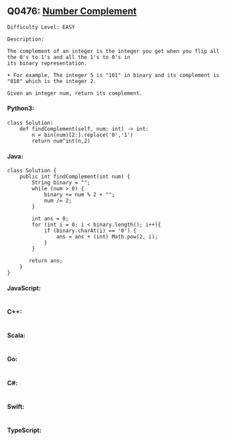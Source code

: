 ## Q0476: [Number Complement](https://leetcode.com/problems/number-complement/)

```
Difficulty Level: EASY
```

```
Description:

The complement of an integer is the integer you get when you flip all the 0's to 1's and all the 1's to 0's in
its binary representation.

• For example, The integer 5 is "101" in binary and its complement is "010" which is the integer 2.

Given an integer num, return its complement.
```

#### Python3:

```
class Solution:
    def findComplement(self, num: int) -> int:
        n = bin(num)[2:].replace('0','1')
        return num^int(n,2)
```

#### Java:

```
class Solution {
    public int findComplement(int num) {
        String binary = "";
        while (num > 0) {
            binary += num % 2 + "";
            num /= 2;
        } 

        int ans = 0;
        for (int i = 0; i < binary.length(); i++){
            if (binary.charAt(i) == '0') {
                ans = ans + (int) Math.pow(2, i);
            }
        }

       return ans;
    }
}
```

#### JavaScript:

```

```

#### C++:

```

```

#### Scala:

```

```

#### Go:

```

```

#### C#:

```

```

#### Swift:

```

```

#### TypeScript:

```

```
